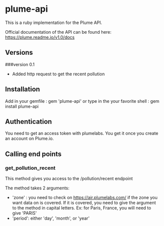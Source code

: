 # plume-api
This is a ruby implementation for the Plume API.

Official documentation of the API can be found here: https://plume.readme.io/v1.0/docs

## Versions
###version 0.1
* Added http request to get the recent pollution

## Installation
Add in your gemfile :
gem 'plume-api'
or type in the your favorite shell :
gem install plume-api

## Authentication
You need to get an access token with plumelabs. You get it once you create an account on Plume.io.

## Calling end points
### get_pollution_recent
This method gives you access to the /pollution/recent endpoint

The method takes 2 arguments:
+ 'zone' : you need to check on https://air.plumelabs.com/ if the zone you want data on is covered.
If it is covered, you need to give the argument to the method in capital letters. Ex: for Paris, France, you will need to give 'PARIS'
+ 'period': either 'day', 'month', or 'year'
